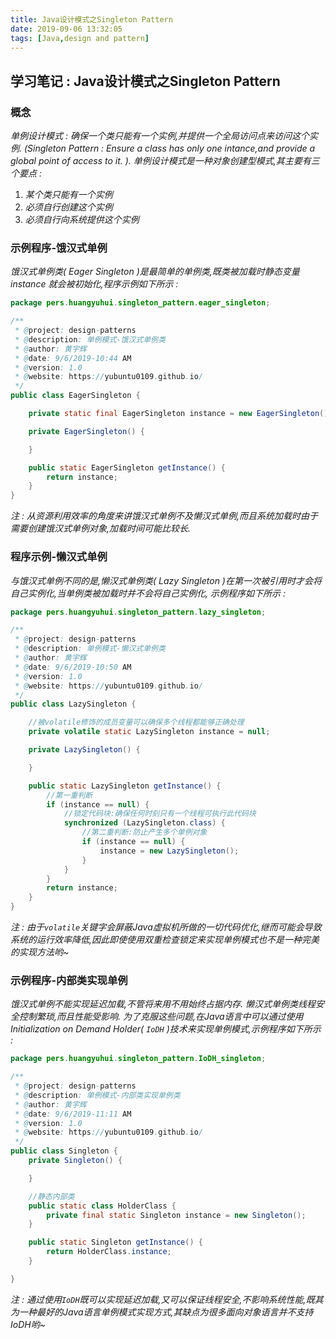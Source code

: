 ```yaml
---
title: Java设计模式之Singleton Pattern
date: 2019-09-06 13:32:05
tags: [Java,design and pattern]
---
```


## 学习笔记 : Java设计模式之Singleton Pattern

### 概念
*单例设计模式 : 确保一个类只能有一个实例,并提供一个全局访问点来访问这个实例. (Singleton Pattern : Ensure a class has only one intance,and provide a global point of access to it. ). 单例设计模式是一种对象创建型模式,其主要有三个要点 :*
1. *某个类只能有一个实例*
2. *必须自行创建这个实例*
3. *必须自行向系统提供这个实例*


### 示例程序-饿汉式单例
*饿汉式单例类( Eager Singleton )是最简单的单例类,既类被加载时静态变量 instance 就会被初始化,程序示例如下所示 :*
```java
package pers.huangyuhui.singleton_pattern.eager_singleton;

/**
 * @project: design-patterns
 * @description: 单例模式-饿汉式单例类
 * @author: 黄宇辉
 * @date: 9/6/2019-10:44 AM
 * @version: 1.0
 * @website: https://yubuntu0109.github.io/
 */
public class EagerSingleton {

    private static final EagerSingleton instance = new EagerSingleton();

    private EagerSingleton() {

    }

    public static EagerSingleton getInstance() {
        return instance;
    }
}
```

*注 : 从资源利用效率的角度来讲饿汉式单例不及懒汉式单例,而且系统加载时由于需要创建饿汉式单例对象,加载时间可能比较长.*


### 程序示例-懒汉式单例
*与饿汉式单例不同的是,懒汉式单例类( Lazy Singleton )在第一次被引用时才会将自己实例化,当单例类被加载时并不会将自己实例化, 示例程序如下所示 :*
```java
package pers.huangyuhui.singleton_pattern.lazy_singleton;

/**
 * @project: design-patterns
 * @description: 单例模式-懒汉式单例类
 * @author: 黄宇辉
 * @date: 9/6/2019-10:50 AM
 * @version: 1.0
 * @website: https://yubuntu0109.github.io/
 */
public class LazySingleton {

    //被volatile修饰的成员变量可以确保多个线程都能够正确处理
    private volatile static LazySingleton instance = null;

    private LazySingleton() {

    }

    public static LazySingleton getInstance() {
        //第一重判断
        if (instance == null) {
            //锁定代码块:确保任何时刻只有一个线程可执行此代码块
            synchronized (LazySingleton.class) {
                //第二重判断:防止产生多个单例对象
                if (instance == null) {
                    instance = new LazySingleton();
                }
            }
        }
        return instance;
    }
}
```

*注 : 由于`volatile`关键字会屏蔽Java虚拟机所做的一切代码优化,继而可能会导致系统的运行效率降低,因此即使使用双重检查锁定来实现单例模式也不是一种完美的实现方法哟~*


### 示例程序-内部类实现单例
*饿汉式单例不能实现延迟加载,不管将来用不用始终占据内存. 懒汉式单例类线程安全控制繁琐,而且性能受影响. 为了克服这些问题,在Java语言中可以通过使用 Initialization on Demand Holder( `IoDH` )技术来实现单例模式,示例程序如下所示 :*
```java
package pers.huangyuhui.singleton_pattern.IoDH_singleton;

/**
 * @project: design-patterns
 * @description: 单例模式-内部类实现单例类
 * @author: 黄宇辉
 * @date: 9/6/2019-11:11 AM
 * @version: 1.0
 * @website: https://yubuntu0109.github.io/
 */
public class Singleton {
    private Singleton() {

    }

    //静态内部类
    public static class HolderClass {
        private final static Singleton instance = new Singleton();
    }

    public static Singleton getInstance() {
        return HolderClass.instance;
    }

}
```

*注 : 通过使用`IoDH`既可以实现延迟加载,又可以保证线程安全,不影响系统性能,既其为一种最好的Java语言单例模式实现方式,其缺点为很多面向对象语言并不支持IoDH哟~*